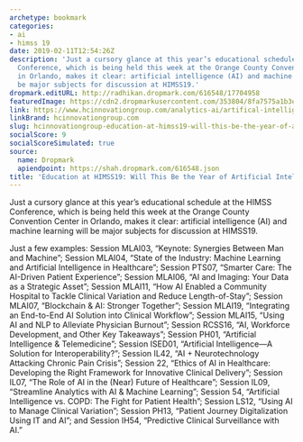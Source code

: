 ```yaml
---
archetype: bookmark
categories:
- ai
- himss 19
date: 2019-02-11T12:54:26Z
description: 'Just a cursory glance at this year’s educational schedule at the HIMSS
  Conference, which is being held this week at the Orange County Convention Center
  in Orlando, makes it clear: artificial intelligence (AI) and machine learning will
  be major subjects for discussion at HIMSS19.'
dropmark.editURL: http://radhikan.dropmark.com/616548/17704958
featuredImage: https://cdn2.dropmarkusercontent.com/353804/8fa7575a1b3edcc21ffba86514b0de323377fcbeb9c3256b12889de89ae2d45f/thumbnail/crowdblur.5c5e7396a5061.jpg?Expires=1557430063&Signature=IrxSDJC50ep5MIJcMIgPwJJaYi~SpuplVFK4Q03U~w9ykpGeVKv8I71vIi348~0mUCLrk48ll7ndVa~bWudSF4oCZNd9fIQRcpzitSJOgOSFjyrg74xtgxaA3sMPX~1IeMS3r4qF077OFv6s77I4sUq6ZEsL9UtqWay33dY2rxnGs9yRwGvqoe9U2PbcQTonoqIEAZoHbe0o5-U1AtGv0x-lfC~mQXis45hrfKGe9SED~zZGnYSrm2rfPVUz3JhN1ZnDVMaTGvNEY1A7xPp~gHDubc3Ck7FwDIm1ZTm133RJ6P8-JHQ2H7UrbKStUL5KzKFeQIPY5f9Xx3Qkc2RUwg__&Key-Pair-Id=APKAITQYWVEN757ZA4KQ
link: https://www.hcinnovationgroup.com/analytics-ai/artifical-intelligence-machine-learning/blog/21067975/education-at-himss19-will-this-be-the-year-of-artificial-intelligence
linkBrand: hcinnovationgroup.com
slug: hcinnovationgroup-education-at-himss19-will-this-be-the-year-of-artificial-intelligence
socialScore: 9
socialScoreSimulated: true
source:
  name: Dropmark
  apiendpoint: https://shah.dropmark.com/616548.json
title: 'Education at HIMSS19: Will This Be the Year of Artificial Intelligence?'
---
```

Just a cursory glance at this year’s educational schedule at the HIMSS Conference, which is being held this week at the Orange County Convention Center in Orlando, makes it clear: artificial intelligence (AI) and machine learning will be major subjects for discussion at HIMSS19.

Just a few examples: Session MLAI03, “Keynote: Synergies Between Man and Machine”; Session MLAI04, “State of the Industry: Machine Learning and Artificial Intelligence in Healthcare”; Session PTS07, “Smarter Care: The AI-Driven Patient Experience”; Session MLAI06, “AI and Imaging: Your Data as a Strategic Asset”; Session MLAI11, “How AI Enabled a Community Hospital to Tackle Clinical Variation and Reduce Length-of-Stay”; Session MLAI07, “Blockchain & AI: Stronger Together”; Session MLAI19, “Integrating an End-to-End AI Solution into Clinical Workflow”; Session MLAI15, “Using AI and NLP to Alleviate Physician Burnout”; Session RCSS16, “AI, Workforce Development, and Other Key Takeaways”; Session PH01, “Artificial Intelligence & Telemedicine”; Session ISED01, “Artificial Intelligence—A Solution for Interoperability?”; Session IL42, “AI + Neurotechnology Attacking Chronic Pain Crisis”; Session 22, “Ethics of AI in Healthcare: Developing the Right Framework for Innovative Clinical Delivery”; Session IL07, “The Role of AI in the (Near) Future of Healthcare”; Session IL09, “Streamline Analytics with AI & Machine Learning”; Session 54, “Artificial Intelligence vs. COPD: The Fight for Patient Health”; Session LS12, “Using AI to Manage Clinical Variation”; Session PH13, “Patient Journey Digitalization Using IT and AI”; and Session IH54, “Predictive Clinical Surveillance with AI.”